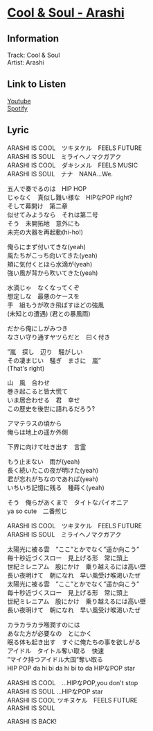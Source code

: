 # [Cool & Soul - Arashi](https://j-lyric.net/artist/a000eac/l00f002.html)  
## Information  
Track: Cool & Soul  
Artist: Arashi  
## Link to Listen  
[Youtube](#)  
[Spotify](#)  
## Lyric  
ARASHI IS COOL　ツキヌケル　FEELS FUTURE  
ARASHI IS SOUL　ミライヘノマクガアク  
ARASHI IS COOL　ダキシメル　FEELS MUSIC  
ARASHI IS SOUL　ナナ　NANA…We.  
  
五人で奏でるのは　HIP HOP  
じゃなく　真似し難い様な　HIPなPOP right?  
そして幕開け　第二章  
似せてみようなら　それは第二号  
そう　未開拓地　意外にも  
未完の大器を再起動(hi-ho!)  
  
俺らにまず付いてきな(yeah)  
風たちがこっち向いてきた(yeah)  
頬に気付くとほら水滴が(yeah)  
強い風が背から吹いてきた(yeah)  
  
水滴じゃ　なくなってくぞ  
想定しな　最悪のケースを  
手　組もうが吹き飛ばすほどの強風  
(未知との遭遇) (君との暴風雨)  
  
だから俺にしがみつき  
なさい守り通すヤツらだと　曰く付き  
  
”嵐　探し　辺り　騒がしい  
その凄まじい　騒ぎ　まさに　嵐”  
(That's right)  
  
山　風　合わせ  
巻き起こると皆大慌て  
いま居合わせる　君　幸せ  
この歴史を後世に語れるだろう?  
  
アマテラスの頃から  
俺らは地上の遥か外側  
  
下界に向けて吐き出す　言霊  
  
もう止まない　雨が(yeah)  
長く続いたこの夜が明けた(yeah)  
君が忘れがちなのであれば(yeah)  
いちいち記憶に残る　種蒔く(yeah)  
  
そう　俺らがあくまで　タイトなパイオニア  
ya so cute　二番煎じ  
  
ARASHI IS COOL　ツキヌケル　FEELS FUTURE  
ARASHI IS SOUL　ミライヘノマクガアク  
  
太陽光に被る雲　”ここ”とかでなく”遥か向こう”  
毎十秒近づくスロー　見上げる形　常に頭上  
世紀ミレニアム　股にかけ　乗り越えるには高い壁  
長い夜明けて　朝になれ　早い風受け喉渇いたぜ  
太陽光に被る雲　”ここ”とかでなく”遥か向こう”  
毎十秒近づくスロー　見上げる形　常に頭上  
世紀ミレニアム　股にかけ　乗り越えるには高い壁  
長い夜明けて　朝になれ　早い風受け喉渇いたぜ  
  
カラカラカラ喉潤すのには  
あなた方が必要なの　とにかく  
眠る体も起き出す　すぐに俺たちの事を欲しがる  
アイドル　タイトル奪い取る　快速  
”マイク持つアイドル大国”奪い取る  
HIP POP da hi bi da hi bi to da HIPなPOP star  
  
ARASHI IS COOL　…HIPなPOP,you don't stop  
ARASHI IS SOUL  …HIPなPOP star  
ARASHI IS COOL  ツキヌケル　FEELS FUTURE  
ARASHI IS SOUL  
  
ARASHI IS BACK!  
  
